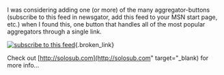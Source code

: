 I was considering adding one (or more) of the many aggregator-buttons (subscribe to this feed in newsgator, add this feed to your MSN start page, etc.) when I found this, one button that handles all of the most popular aggregators through a single link.

[<img alt="subscribe to this feed" src="http://images.solosub.com/feed_button.gif" border="0" />](http://solosub.com/sub/http://blogs.duncanmackenzie.net/duncanma/rss.aspx "Subscribe to this Feed"){.broken_link}

Check out [http://solosub.com](http://solosub.com" target="_blank) for more info...